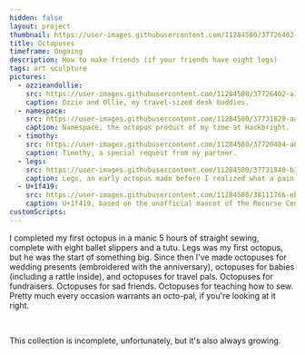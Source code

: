 ```yaml
---
hidden: false
layout: project
thumbnail: https://user-images.githubusercontent.com/11284580/37726402-a7c5f426-2d0b-11e8-9d3f-777281498507.png
title: Octopuses
timeframe: Ongoing
description: How to make friends (if your friends have eight legs)
tags: art sculpture
pictures:
  - ozzieandollie:
    src: https://user-images.githubusercontent.com/11284580/37726402-a7c5f426-2d0b-11e8-9d3f-777281498507.png
    caption: Ozzie and Ollie, my travel-sized desk buddies.
  - namespace:
    src: https://user-images.githubusercontent.com/11284580/37731829-aa4e3fec-2d19-11e8-9352-0cdb6bf38284.jpg
    caption: Namespace, the octopus product of my time at Hackbright.
  - timothy:
    src: https://user-images.githubusercontent.com/11284580/37726404-a848589e-2d0b-11e8-8155-268e013e6bfd.png
    caption: Timothy, a special request from my partner.
  - legs:
    src: https://user-images.githubusercontent.com/11284580/37731840-b3a3ccb0-2d19-11e8-834a-952e8f92aa83.jpg
    caption: Legs, an early octopus made before I realized what a pain stuffing tiny long legs can be! Here he's about to accompany me on a plane trip.
  - U+1f419:
    src: https://user-images.githubusercontent.com/11284580/38111766-ebd0f5e0-336d-11e8-98e7-04aafb23c34f.JPG
    caption: U+1f419, based on the unofficial mascot of the Recurse Center.
customScripts:
---
```


I completed my first octopus in a manic 5 hours of straight sewing, complete with eight ballet slippers and a tutu. Legs was my first octopus, but he was the start of something big. Since then I've made octopuses for wedding presents (embroidered with the anniversary), octopuses for babies (including a rattle inside), and octopuses for travel pals. Octopuses for fundraisers. Octopuses for sad friends. Octopuses for teaching how to sew. Pretty much every occasion warrants an octo-pal, if you're looking at it right.

<br>

This collection is incomplete, unfortunately, but it's also always growing.
